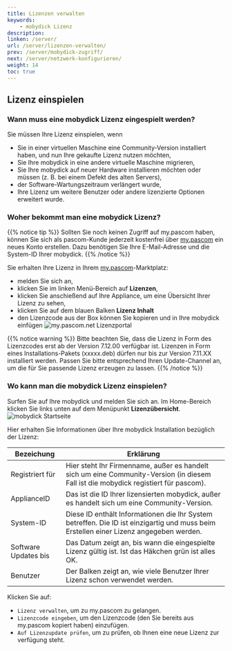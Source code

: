 ```yaml
---
title: Lizenzen verwalten
keywords:
    - mobydick Lizenz
description:
linken: /server/
url: /server/lizenzen-verwalten/
prev: /server/mobydick-zugriff/
next: /server/netzwerk-konfigurieren/
weight: 14
toc: true
---
```



## Lizenz einspielen ##

### Wann muss eine mobydick Lizenz eingespielt werden?
Sie müssen Ihre Lizenz einspielen, wenn

* Sie in einer virtuellen Maschine eine Community-Version installiert haben, und nun Ihre gekaufte Lizenz nutzen möchten,
* Sie Ihre mobydick in eine andere virtuelle Maschine migrieren,
* Sie Ihre mobydick auf neuer Hardware installieren möchten oder müssen (z. B. bei einem Defekt des alten Servers),
* der Software-Wartungszeitraum verlängert wurde,
* Ihre Lizenz um weitere Benutzer oder andere lizenzierte Optionen erweitert wurde.


### Woher bekommt man eine mobydick Lizenz?

{{% notice tip %}}
Sollten Sie noch keinen Zugriff auf my.pascom haben, können Sie sich als pascom-Kunde jederzeit kostenfrei über [my.pascom](https://my.pascom.net/#/buy/product) ein neues Konto erstellen. Dazu benötigen Sie Ihre E-Mail-Adresse und die System-ID Ihrer mobydick.
{{% /notice %}}

Sie erhalten Ihre Lizenz in Ihrem [my.pascom](https://my.pascom.net/ "my.pascom.net Lizenzportal")-Marktplatz:

* melden Sie sich an,
* klicken Sie im linken Menü-Bereich auf **Lizenzen**,
* klicken Sie anschießend auf Ihre Appliance, um eine Übersicht Ihrer Lizenz zu sehen,
* klicken Sie auf dem blauen Balken **Lizenz Inhalt**
* den Lizenzcode aus der Box können Sie kopieren und in Ihre mobydick einfügen
![my.pascom.net Lizenzportal](../../images/lizenz_uebersicht.png?width=80% "mobydick Lizenz in my.pascom.net")

{{% notice warning %}}
Bitte beachten Sie, dass die Lizenz in Form des Lizenzcodes erst ab der Version 7.12.00 verfügbar ist. Lizenzen in Form eines Installations-Pakets (xxxxx.deb) dürfen nur bis zur Version 7.11.XX installiert werden.
Passen Sie bitte entsprechend Ihren Update-Channel an, um die für Sie passende Lizenz erzeugen zu lassen.
{{% /notice %}}

### Wo kann man die mobydick Lizenz einspielen?
Surfen Sie auf Ihre mobydick und melden Sie sich an. Im Home-Bereich klicken Sie links unten auf dem Menüpunkt **Lizenzübersicht**.
![mobydick Startseite](../../images/lizenz_mobydick.png?width=80% "mobydick Lizenzübersicht")

Hier erhalten Sie Informationen über Ihre mobydick Installation bezüglich der Lizenz:

|Bezeichung|Erklärung|
|---|---|
|Registriert für|Hier steht Ihr Firmenname, außer es handelt sich um eine Community-Version (in diesem Fall ist die mobydick registiert für pascom).|
|ApplianceID|Das ist die ID Ihrer lizensierten mobydick, außer es handelt sich um eine Community-Version.|
|System-ID|Diese ID enthält Informationen die Ihr System betreffen. Die ID ist einzigartig und muss beim Erstellen einer Lizenz angegeben werden.|
|Software Updates bis|Das Datum zeigt an, bis wann die eingespielte Lizenz gültig ist. Ist das Häkchen grün ist alles OK.|
|Benutzer|Der Balken zeigt an, wie viele Benutzer Ihrer Lizenz schon verwendet werden.|

Klicken Sie auf:

* `Lizenz verwalten`, um zu my.pascom zu gelangen.
* `Lizenzcode eingeben`, um den Lizenzcode (den Sie bereits aus my.pascom kopiert haben) einzufügen.
* `Auf Lizenzupdate prüfen`, um zu prüfen, ob Ihnen eine neue Lizenz zur verfügung steht.
